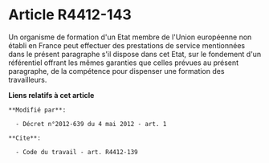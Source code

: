 # Article R4412-143

Un organisme de formation d'un Etat membre de l'Union européenne non établi en France peut effectuer des prestations de
service mentionnées dans le présent paragraphe s'il dispose dans cet Etat, sur le fondement d'un référentiel offrant les
mêmes garanties que celles prévues au présent paragraphe, de la compétence pour dispenser une formation des travailleurs.

**Liens relatifs à cet article**

	**Modifié par**:

	  - Décret n°2012-639 du 4 mai 2012 - art. 1

	**Cite**:

	  - Code du travail - art. R4412-139
